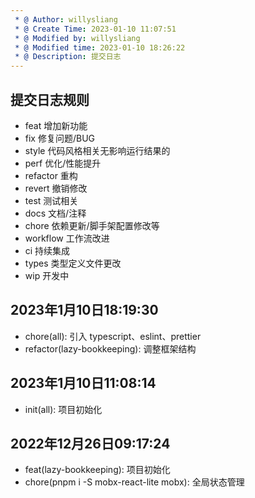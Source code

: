 ```yaml
---
 * @ Author: willysliang
 * @ Create Time: 2023-01-10 11:07:51
 * @ Modified by: willysliang
 * @ Modified time: 2023-01-10 18:26:22
 * @ Description: 提交日志
---
```


## 
## 提交日志规则
  - feat 增加新功能
  - fix 修复问题/BUG
  - style 代码风格相关无影响运行结果的
  - perf 优化/性能提升
  - refactor 重构
  - revert 撤销修改
  - test 测试相关
  - docs 文档/注释
  - chore 依赖更新/脚手架配置修改等
  - workflow 工作流改进
  - ci 持续集成
  - types 类型定义文件更改
  - wip 开发中



## 2023年1月10日18:19:30
  - chore(all): 引入 typescript、eslint、prettier
  - refactor(lazy-bookkeeping): 调整框架结构

## 2023年1月10日11:08:14
  - init(all): 项目初始化

## 2022年12月26日09:17:24
  - feat(lazy-bookkeeping): 项目初始化
  - chore(pnpm i -S mobx-react-lite mobx): 全局状态管理

